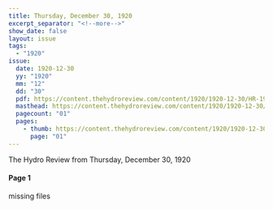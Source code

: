 ```yaml
---
title: Thursday, December 30, 1920
excerpt_separator: "<!--more-->"
show_date: false
layout: issue
tags:
  - "1920"
issue:
  date: 1920-12-30
  yy: "1920"
  mm: "12"
  dd: "30"
  pdf: https://content.thehydroreview.com/content/1920/1920-12-30/HR-1920-12-30.pdf
  masthead: https://content.thehydroreview.com/content/1920/1920-12-30/masthead/HR-1920-12-30.jpg
  pagecount: "01"
  pages:
    - thumb: https://content.thehydroreview.com/content/1920/1920-12-30/thumbnails/HR-1920-12-30-01.jpg
      page: "01"
---
```


The Hydro Review from Thursday, December 30, 1920

<!--more-->

<h4>Page 1</h4>
<p>missing files</p>
